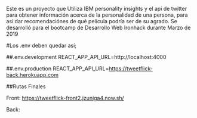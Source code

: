 Este es un proyecto que Utiliza IBM personality insights y el api de twitter para obtener información acerca de la personalidad de una persona, para así dar recomendaciónes de qué película podría ser de su agrado.
Se desarrolló para el bootcamp de Desarrollo Web Ironhack durante Marzo de 2019

#Los .env deben quedar así;

##.env.development
REACT_APP_API_URL=http://localhost:4000

##.env.production
REACT_APP_API_URL=https://tweetflick-back.herokuapp.com

##Rutas Finales

Front:
https://tweetflick-front2.jzuniga4.now.sh/

Back:
